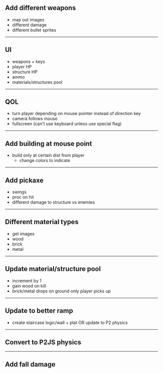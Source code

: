 ## Add different weapons
- map out images
- different damage
- different bullet sprites


---


## UI
- weapons + keys
- player HP
- structure HP
- ammo
- materials/structures pool


---


## QOL
- turn player depending on mouse pointer instead of direction key
- camera follows mouse
- fullscreen (can't use keyboard unless use special flag)


---


## Add building at mouse point
- build only at certain dist from player
  - change colors to indicate


---


## Add pickaxe
- swings
- proc on hit
- different damage to structure vs enemies


---


## Different material types
- get images
- wood
- brick
- metal


---


## Update material/structure pool
- increment by 1
- gain wood on kill
- brick/metal drops on ground only player picks up


---


## Update to better ramp
- create staircase logic/wall + plat OR update to P2 physics


---


## Convert to P2JS physics


---


## Add fall damage
